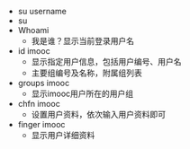 - su username
- su
- Whoami
    - 我是谁？显示当前登录用户名
- id imooc
    - 显示指定用户信息，包括用户编号、用户名
    - 主要组编号及名称，附属组列表
- groups imooc
    - 显示imooc用户所在的用户组
- chfn imooc
    - 设置用户资料，依次输入用户资料即可
- finger imooc
    - 显示用户详细资料
